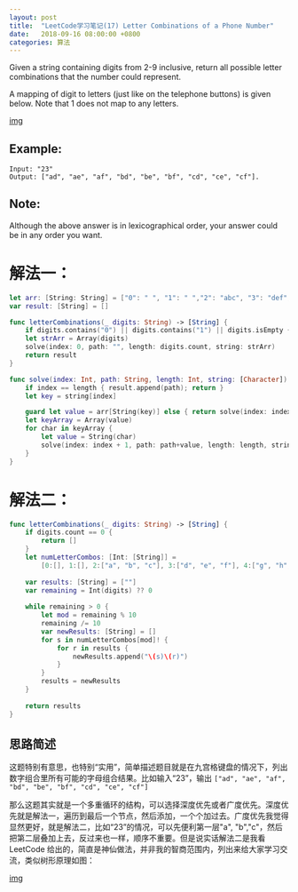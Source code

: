 ```yaml
---
layout: post
title:  "LeetCode学习笔记(17) Letter Combinations of a Phone Number"
date:   2018-09-16 08:00:00 +0800
categories: 算法
---
```


Given a string containing digits from 2-9 inclusive, return all possible letter combinations that the number could represent.

A mapping of digit to letters (just like on the telephone buttons) is given below. Note that 1 does not map to any letters.

[img](http://upload.wikimedia.org/wikipedia/commons/thumb/7/73/Telephone-keypad2.svg/200px-Telephone-keypad2.svg.png)

## Example:


```
Input: "23"
Output: ["ad", "ae", "af", "bd", "be", "bf", "cd", "ce", "cf"].
```


## Note:
Although the above answer is in lexicographical order, your answer could be in any order you want.


# 解法一：

```swift
let arr: [String: String] = ["0": " ", "1": " ","2": "abc", "3": "def", "4": "ghi", "5": "jkl", "6": "mno", "7": "pqrs", "8": "tuv", "9": "wxyz"]
var result: [String] = []

func letterCombinations(_ digits: String) -> [String] {
    if digits.contains("0") || digits.contains("1") || digits.isEmpty { return [] }
    let strArr = Array(digits)
    solve(index: 0, path: "", length: digits.count, string: strArr)
    return result
}

func solve(index: Int, path: String, length: Int, string: [Character]) {
    if index == length { result.append(path); return }
    let key = string[index]

    guard let value = arr[String(key)] else { return solve(index: index + 1, path: path, length: length, string: string) }
    let keyArray = Array(value)
    for char in keyArray {
        let value = String(char)
        solve(index: index + 1, path: path+value, length: length, string: string)
    }
}
```

# 解法二：

```swift
func letterCombinations(_ digits: String) -> [String] {
    if digits.count == 0 {
        return []
    }
    let numLetterCombos: [Int: [String]] =
        [0:[], 1:[], 2:["a", "b", "c"], 3:["d", "e", "f"], 4:["g", "h", "i"], 5:["j", "k", "l"], 6:["m", "n", "o"], 7:["p", "q", "r", "s"], 8:["t", "u", "v"], 9:["w", "x", "y", "z"]]
    
    var results: [String] = [""]
    var remaining = Int(digits) ?? 0
    
    while remaining > 0 {
        let mod = remaining % 10
        remaining /= 10
        var newResults: [String] = []
        for s in numLetterCombos[mod]! {
            for r in results {
                newResults.append("\(s)\(r)")
            }
        }
        results = newResults
    }
    
    return results
}
```

## 思路简述

这题特别有意思，也特别“实用”，简单描述题目就是在九宫格键盘的情况下，列出数字组合里所有可能的字母组合结果。比如输入“23”，输出 `["ad", "ae", "af", "bd", "be", "bf", "cd", "ce", "cf"]` 

那么这题其实就是一个多重循环的结构，可以选择深度优先或者广度优先。深度优先就是解法一，遍历到最后一个节点，然后添加，一个个加过去。广度优先我觉得显然更好，就是解法二，比如“23”的情况，可以先便利第一层"a", "b","c"，然后把第二层叠加上去，反过来也一样，顺序不重要。但是说实话解法二是我看LeetCode 给出的，简直是神仙做法，并非我的智商范围内，列出来给大家学习交流，类似树形原理如图：

[img](https://pic.leetcode-cn.com/38567dcbb6401d88946ca974aacffb5ab27cb1ad54056f02b59016c0cc68b40f-file_1562774451350)



